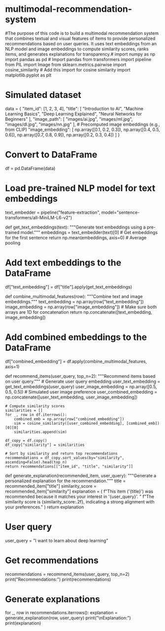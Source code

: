 # multimodal-recommendation-system
#The purpose of this code is to build a multimodal recommendation system that combines textual and visual features of items to provide personalized recommendations based on user queries. It uses text embeddings from an NLP model and image embeddings to compute similarity scores, ranks items, and generates explanations for transparency.#
import numpy as np
import pandas as pd  # Import pandas
from transformers import pipeline
from PIL import Image
from sklearn.metrics.pairwise import cosine_similarity  # Add this import for cosine similarity
import matplotlib.pyplot as plt

# Simulated dataset
data = {
    "item_id": [1, 2, 3, 4],
    "title": [
        "Introduction to AI",
        "Machine Learning Basics",
        "Deep Learning Explained",
        "Neural Networks for Beginners"
    ],
    "image_path": [
        "images/ai.jpg",
        "images/ml.jpg",
        "images/dl.jpg",
        "images/nn.jpg"
    ],
    # Precomputed image embeddings (e.g., from CLIP)
    "image_embedding": [
        np.array([0.1, 0.2, 0.3]),
        np.array([0.4, 0.5, 0.6]),
        np.array([0.7, 0.8, 0.9]),
        np.array([0.2, 0.3, 0.4])
    ]
}

# Convert to DataFrame
df = pd.DataFrame(data)

# Load pre-trained NLP model for text embeddings
text_embedder = pipeline("feature-extraction", model="sentence-transformers/all-MiniLM-L6-v2")

def get_text_embeddings(text):
    """Generate text embeddings using a pre-trained model."""
    embeddings = text_embedder(text)[0]  # Get embeddings for the first sentence
    return np.mean(embeddings, axis=0)  # Average pooling

# Add text embeddings to the DataFrame
df["text_embedding"] = df["title"].apply(get_text_embeddings)

def combine_multimodal_features(row):
    """Combine text and image embeddings."""
    text_embedding = np.array(row["text_embedding"])
    image_embedding = np.array(row["image_embedding"])
    # Make sure both arrays are 1D for concatenation
    return np.concatenate([text_embedding, image_embedding])

# Add combined embeddings to the DataFrame
df["combined_embedding"] = df.apply(combine_multimodal_features, axis=1)

def recommend_items(user_query, top_n=2):
    """Recommend items based on user query."""
    # Generate user query embedding
    user_text_embedding = get_text_embeddings(user_query)
    user_image_embedding = np.array([0.5, 0.5, 0.5])  # Simulated user image preference
    user_combined_embedding = np.concatenate([user_text_embedding, user_image_embedding])
    
    # Compute similarity scores
    similarities = []
    for _, row in df.iterrows():
        combined_emb = np.array(row["combined_embedding"])
        sim = cosine_similarity([user_combined_embedding], [combined_emb])[0][0]
        similarities.append(sim)
    
    df_copy = df.copy()
    df_copy["similarity"] = similarities
    
    # Sort by similarity and return top recommendations
    recommendations = df_copy.sort_values(by="similarity", ascending=False).head(top_n)
    return recommendations[["item_id", "title", "similarity"]]

def generate_explanation(recommended_item, user_query):
    """Generate a personalized explanation for the recommendation."""
    title = recommended_item["title"]
    similarity_score = recommended_item["similarity"]
    explanation = (
        f"This item ('{title}') was recommended because it matches your interest in '{user_query}'. "
        f"The similarity score is {similarity_score:.2f}, indicating a strong alignment with your preferences."
    )
    return explanation

# User query
user_query = "I want to learn about deep learning"

# Get recommendations
recommendations = recommend_items(user_query, top_n=2)
print("Recommendations:")
print(recommendations)

# Generate explanations
for _, row in recommendations.iterrows():
    explanation = generate_explanation(row, user_query)
    print("\nExplanation:")
    print(explanation)
